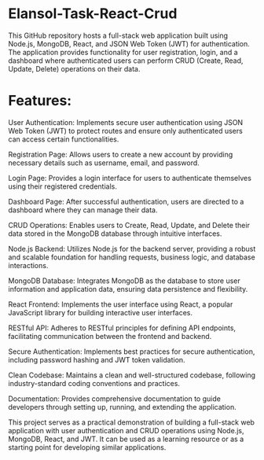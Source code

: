 # Elansol-Task-React-Crud
This GitHub repository hosts a full-stack web application built using Node.js, MongoDB, React, and JSON Web Token (JWT) for authentication. The application provides functionality for user registration, login, and a dashboard where authenticated users can perform CRUD (Create, Read, Update, Delete) operations on their data.
# Features:

User Authentication: Implements secure user authentication using JSON Web Token (JWT) to protect routes and ensure only authenticated users can access certain functionalities.

Registration Page: Allows users to create a new account by providing necessary details such as username, email, and password.

Login Page: Provides a login interface for users to authenticate themselves using their registered credentials.

Dashboard Page: After successful authentication, users are directed to a dashboard where they can manage their data.

CRUD Operations: Enables users to Create, Read, Update, and Delete their data stored in the MongoDB database through intuitive interfaces.

Node.js Backend: Utilizes Node.js for the backend server, providing a robust and scalable foundation for handling requests, business logic, and database interactions.

MongoDB Database: Integrates MongoDB as the database to store user information and application data, ensuring data persistence and flexibility.

React Frontend: Implements the user interface using React, a popular JavaScript library for building interactive user interfaces.

RESTful API: Adheres to RESTful principles for defining API endpoints, facilitating communication between the frontend and backend.

Secure Authentication: Implements best practices for secure authentication, including password hashing and JWT token validation.

Clean Codebase: Maintains a clean and well-structured codebase, following industry-standard coding conventions and practices.

Documentation: Provides comprehensive documentation to guide developers through setting up, running, and extending the application.

This project serves as a practical demonstration of building a full-stack web application with user authentication and CRUD operations using Node.js, MongoDB, React, and JWT. It can be used as a learning resource or as a starting point for developing similar applications.
